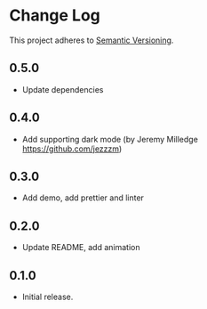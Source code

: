 # Change Log
This project adheres to [Semantic Versioning](http://semver.org/).

## 0.5.0

* Update dependencies

## 0.4.0

* Add supporting dark mode (by Jeremy Milledge https://github.com/jezzzm)

## 0.3.0

* Add demo, add prettier and linter

## 0.2.0

* Update README, add animation

## 0.1.0

* Initial release.
